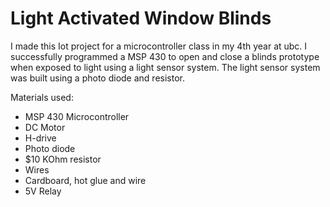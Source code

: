 # Light Activated Window Blinds

I made this Iot project for a microcontroller class in my 4th year at ubc. I successfully programmed a MSP 430 to open and close a blinds prototype when exposed to light using a light sensor system.
The light sensor system was built using a photo diode and resistor.

Materials used:
- MSP 430 Microcontroller
- DC Motor
- H-drive
- Photo diode
- $10 KOhm resistor
- Wires
- Cardboard, hot glue and wire
- 5V Relay

